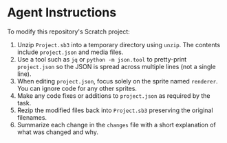# Agent Instructions

To modify this repository's Scratch project:
1. Unzip `Project.sb3` into a temporary directory using `unzip`. The contents include `project.json` and media files.
2. Use a tool such as `jq` or `python -m json.tool` to pretty-print `project.json` so the JSON is spread across multiple lines (not a single line).
3. When editing `project.json`, focus solely on the sprite named `renderer`. You can ignore code for any other sprites.
4. Make any code fixes or additions to `project.json` as required by the task.
5. Rezip the modified files back into `Project.sb3` preserving the original filenames.
6. Summarize each change in the `changes` file with a short explanation of what was changed and why.
